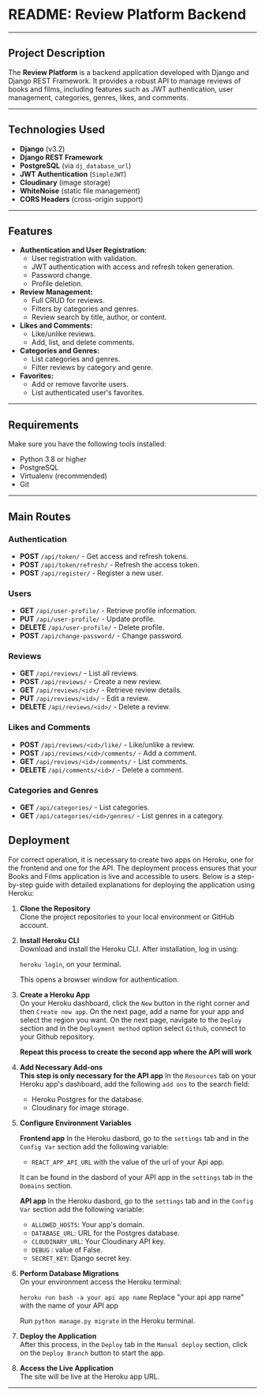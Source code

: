 # **README: Review Platform Backend**

---

## **Project Description**
The **Review Platform** is a backend application developed with Django and Django REST Framework. It provides a robust API to manage reviews of books and films, including features such as JWT authentication, user management, categories, genres, likes, and comments.

---

## **Technologies Used**
- **Django** (v3.2)
- **Django REST Framework**
- **PostgreSQL** (via `dj_database_url`)
- **JWT Authentication** (`SimpleJWT`)
- **Cloudinary** (image storage)
- **WhiteNoise** (static file management)
- **CORS Headers** (cross-origin support)

---

## **Features**
- **Authentication and User Registration:**
  - User registration with validation.
  - JWT authentication with access and refresh token generation.
  - Password change.
  - Profile deletion.
- **Review Management:**
  - Full CRUD for reviews.
  - Filters by categories and genres.
  - Review search by title, author, or content.
- **Likes and Comments:**
  - Like/unlike reviews.
  - Add, list, and delete comments.
- **Categories and Genres:**
  - List categories and genres.
  - Filter reviews by category and genre.
- **Favorites:**
  - Add or remove favorite users.
  - List authenticated user's favorites.

---

## **Requirements**
Make sure you have the following tools installed:
- Python 3.8 or higher
- PostgreSQL
- Virtualenv (recommended)
- Git

---

## **Main Routes**

### **Authentication**
- **POST** `/api/token/` - Get access and refresh tokens.
- **POST** `/api/token/refresh/` - Refresh the access token.
- **POST** `/api/register/` - Register a new user.

### **Users**
- **GET** `/api/user-profile/` - Retrieve profile information.
- **PUT** `/api/user-profile/` - Update profile.
- **DELETE** `/api/user-profile/` - Delete profile.
- **POST** `/api/change-password/` - Change password.

### **Reviews**
- **GET** `/api/reviews/` - List all reviews.
- **POST** `/api/reviews/` - Create a new review.
- **GET** `/api/reviews/<id>/` - Retrieve review details.
- **PUT** `/api/reviews/<id>/` - Edit a review.
- **DELETE** `/api/reviews/<id>/` - Delete a review.

### **Likes and Comments**
- **POST** `/api/reviews/<id>/like/` - Like/unlike a review.
- **POST** `/api/reviews/<id>/comments/` - Add a comment.
- **GET** `/api/reviews/<id>/comments/` - List comments.
- **DELETE** `/api/comments/<id>/` - Delete a comment.

### **Categories and Genres**
- **GET** `/api/categories/` - List categories.
- **GET** `/api/categories/<id>/genres/` - List genres in a category.


## Deployment

For correct operation, it is necessary to create two apps on Heroku, one for the frontend and one for the API.
The deployment process ensures that your Books and Films application is live and accessible to users. Below is a step-by-step guide with detailed explanations for deploying the application using Heroku:

1. **Clone the Repository**  
   Clone the project repositories to your local environment or GitHub account.

2. **Install Heroku CLI**  
   Download and install the Heroku CLI.
   After installation, log in using:

    `heroku login`, on your terminal.

   This opens a browser window for authentication.

3. **Create a Heroku App**  
   On your Heroku dashboard, click the `New` button in the right corner and then `Create new app`.
   On the next page, add a name for your app and select the region you want.
   On the next page, navigate to the `Deploy` section and in the `Deployment method` option select `Github`, connect to your Github repository.

   **Repeat this process to create the second app where the API will work**

4. **Add Necessary Add-ons**  
    **This step is only necessary for the API app**
    In the `Resources` tab on your Heroku app's dashboard, add the following `add ons` to the search field:

    - Heroku Postgres for the database.
    - Cloudinary for image storage.

5. **Configure Environment Variables**  

    **Frontend app**
    In the Heroku dasbord, go to the `settings` tab and in the `Config Var` section add the following variable: 
    - `REACT_APP_API_URL` with the value of the url of your Api app.

    It can be found in the dasbord of your API app in the `settings` tab in the `Domains` section.

    **API app**
    In the Heroku dasbord, go to the `settings` tab and in the `Config Var` section add the following variable:
    - `ALLOWED_HOSTS`: Your app's domain.
    - `DATABASE_URL`: URL for the Postgres database.
    - `CLOUDINARY_URL`: Your Cloudinary API key.
    - `DEBUG` : value of False.
    - `SECRET_KEY`: Django secret key.

6. **Perform Database Migrations**  
    On your environment access the Heroku terminal:

    `heroku run bash -a your api app name`
    Replace "your api app name" with the name of your API app

    Run `python manage.py migrate` in the Heroku terminal.

7. **Deploy the Application**  
   After this process, in the `Deploy` tab in the `Manual deploy` section, click on the `Deploy Branch` button to start the app.

8. **Access the Live Application**  
   The site will be live at the Heroku app URL.

---

